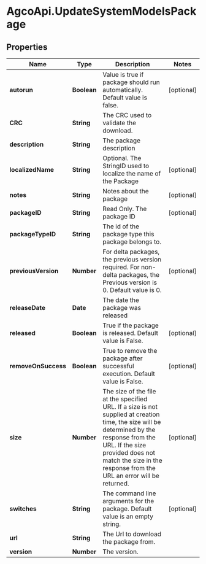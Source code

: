 # AgcoApi.UpdateSystemModelsPackage

## Properties

Name | Type | Description | Notes
------------ | ------------- | ------------- | -------------
**autorun** | **Boolean** | Value is true if package should run automatically. Default value is false. | [optional] 
**CRC** | **String** | The CRC used to validate the download. | 
**description** | **String** | The package description | 
**localizedName** | **String** | Optional. The StringID used to localize the name of the Package | [optional] 
**notes** | **String** | Notes about the package | [optional] 
**packageID** | **String** | Read Only. The package ID | [optional] 
**packageTypeID** | **String** | The id of the package type this package belongs to. | 
**previousVersion** | **Number** | For delta packages, the previous version required.  For non-delta packages, the Previous version is 0.  Default value is 0. | [optional] 
**releaseDate** | **Date** | The date the package was released | 
**released** | **Boolean** | True if the package is released.  Default value is False. | [optional] 
**removeOnSuccess** | **Boolean** | True to remove the package after successful execution.  Default value is False. | [optional] 
**size** | **Number** | The size of the file at the specified URL.  If a size is not supplied at creation time, the size will be determined by the response from the URL.              If the size provided does not match the size in the response from the URL an error will be returned. | [optional] 
**switches** | **String** | The command line arguments for the package.  Default value is an empty string. | [optional] 
**url** | **String** | The Url to download the package from. | 
**version** | **Number** | The version. | 


